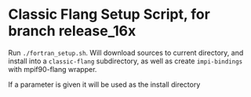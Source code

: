 # Classic Flang Setup Script, for branch release_16x

Run `./fortran_setup.sh`. Will download sources to current directory, and install into a `classic-flang` subdirectory, as well as create `impi-bindings` with mpif90-flang wrapper.

If a parameter is given it will be used as the install directory
